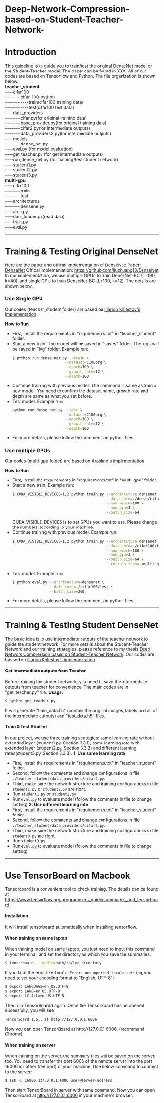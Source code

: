 # Deep-Network-Compression-based-on-Student-Teacher-Network-
# Introduction
This guideline is to guide you to train/test the original DenseNet model or the Student-Teacher model. The paper can be found in XXX. 
All of our codes are based on Tensorflow and Python.
The file organization is shown below.  
**teacher_student**  
----cifar100  
--------cifar-100-python  
------------train(cifar100 training data)  
------------test(cifar100 test data)  
----data_providers  
--------cifar.py(for original training data)  
--------base_provider.py(for original training data)  
--------cifar2.py(for intermediate outputs)  
--------data_providers2.py(for intermediate outputs)  
----models  
--------dense_net.py  
----eval.py (for model evaluation)  
----get_teacher.py (for get intermediate outputs)  
----run_dense_net.py (for training/test student network)  
----student1.py  
----student2.py  
----student3.py  
**multi-gpu**  
----cifar100  
--------train  
--------test  
----architectures  
--------densene.py  
----arch.py  
----data_loader.py(read data)  
----train.py  
----eval.py  
***  
# Training & Testing Original DenseNet
Here are the paper and official implementation of DenseNet:
Paper: [DenseNet]
Offical Implementation: https://github.com/liuzhuang13/DenseNet
In our implementation, we use multiple GPUs to train DenseNet-BC (L=190, k=40), and single GPU to train DenseNet-BC (L=100, k=12). The details are shown below.
### Use Single GPU
Our codes (teacher_student folder) are based on [Illarion Khlestov's implementation]

**How to Run**
- First, install the requirements in "requirements.txt" in "teacher_student" folder.
- Start a new train. The model will be saved in "saves" folder. The logs will be saved in "log" folder. Example run: 
  ```sh
  $ python run_dense_net.py --train \
                          --dataset=C100org \
                          --epoch=300 \
                          --growth_rate=12 \
                          --depth=100 
  ```
- Continue training with previous model. The command is same as train a new model. You need to confirm the dataset name, growth rate and depth are same as what you set before.
- Test model. Example run:
  ```sh
  python run_dense_net.py --test \
                          --dataset=C100org \
                          --epoch=300 \
                          --growth_rate=12 \
                          --depth=100 
  ```
- For more details, please follow the comments in python files.
### Use multiple GPUs
Our codes (multi-gpu folder) are based on [Arashno's implementation]

**How to Run**
- First, install the requirements in "requirements.txt" in "multi-gpu" folder.  
- Start a new train. Example run:
  ```sh
  $ CUDA_VISIBLE_DEVICES=1,2 python train.py --architecture densenet \
                                             --data_info=./dense/cifar100/train \
                                             --num_epoch=100 \
                                             --num_gpu=3 \
                                             --batch_size=64
  ```
  CUDA_VISIBLE_DEVICES is to set GPUs you want to use. Please change the numbers according to your machine.
- Continue training with previous model. Example run:
  ```sh
  $ CUDA_VISIBLE_DEVICES=1,2 python train.py --architecture densenet \
                                             --data_info=./cifar100/train \
                                             --num_epoch=100 \
                                             --num_gpu=3 \
                                             --batch_size=64 \
                                             --retrain_from=./multi-gpu/dense-190/
  ```
- Test model. Example run:
  ```sh
  $ python eval.py --architecture=densenet \
                   --data_info=./cifar100/test \
                   --batch_size=200
  ```
- For more details, please follow the comments in python files.
***  
# Training & Testing Student DenseNet
The basic idea is to use intermediate outputs of the teacher network to guide the student network. For more details about the Student-Teacher Network and our training strategies, please reference to my thesis [Deep Network Compression based on Student-Teacher Network].
Our codes are bassed on [Illarion Khlestov's implementation].
#### Get intermediate outputs from Teacher
Before training the student network, you need to save the intermediate outputs from teacher for convenience. The main codes are in "get_teacher.py" file.
**Usage:**
```sh 
$ python get_teacher.py
```
It will generate "train_data.h5" (contain the original images, labels and all of the intermediate outputs) and "test_data.h5" files.
#### Train & Test Student
In our project, we use three training strategies: same learning rate without extended layer (student1.py, Section 3.3.1), same learning rate with extended layer (student2.py, Section 3.3.2) and different learning rates(student3.py, Section 3.3.3).
**1. Use same learning rate**
- First, install the requirements in "requirements.txt" in "teacher_student" folder.
- Second, follow the comments and change configurations in file ```./teacher_student/data_providers/cifar2.py```. 
- Third, make sure the network structure and training configurations in file ```student1.py``` or ```student2.py``` are right.
- Run ```student1.py``` or ```student2.py```
- Run ```eval.py``` to evaluate model (follow the comments in file to change setting)
**2. Use different learning rate**
- First, install the requirements in "requirements.txt" in "teacher_student" folder.
- Second, follow the comments and change configurations in file ```./teacher_student/data_providers/cifar2.py```. 
- Third, make sure the network structure and training configurations in file ```student3.py``` are right.
- Run ```student3.py```
- Run ```eval.py``` to evaluate model (follow the comments in file to change setting)
***  
# Use TensorBoard on Macbook
Tensorboard is a convenient tool to check training. The details can be found at https://www.tensorflow.org/programmers_guide/summaries_and_tensorboard. 
#### Installation
It will install tensorboard automatically when installing tensorflow.
#### When training on same laptop
When training model on same laptop, you just need to input this command in your terminal, and set the directory as which you save the summaries.
```sh
$ tensorboard --logdir=path/to/log-directory
```
If you face the error like
```locale.Error: unsupported locale setting```,
you need to set your encoding format to "English, UTF-8":
```sh
$ export LANGUAGE=en_US.UTF-8
$ export LANG=en_US.UTF-8
$ export LC_ALL=en_US.UTF-8
```
Then run TensorBoardd again.
Once the TensorBoard has be opened sucessfully, you will see 
```sh
TensorBoard 1.5.1 at http://127.0.0.1:6006
```
Now you can open TensorBoard at http://127.0.0.1:6006. (recommand Chrome)
#### When training on server
When training on the server, the summary files will be saved on the server, too. You need to transfer the port 6006 of the remote server into the port 16006 (or other free port) of your machine. Use below command to connect to the server:
```sh
$ ssh -L 16006:127.0.0.1:6006 user@server-address
```
Then start TensorBoard in server with same command.
Now you can open TensorBoard at http://127.0.0.1:6006 in your machine's browser.


[Arashno's implementation]: <https://github.com/arashno/tensorflow_multigpu_imagenet> 
[Illarion Khlestov's implementation]: <https://github.com/ikhlestov/vision_networks>  
[DenseNet]: <https://arxiv.org/abs/1608.06993>
[Deep Network Compression based on Student-Teacher Network]: <http:172.0.0.1>
